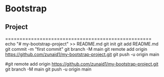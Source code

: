 # Bootstrap

## Project

===================================================
echo "# my-bootstrap-project" >> README.md
git init
git add README.md
git commit -m "first commit"
git branch -M main
git remote add origin https://github.com/zunaid1/my-bootstrap-project.git
git push -u origin main

#git remote add origin https://github.com/zunaid1/my-bootstrap-project.git
git branch -M main
git push -u origin main

